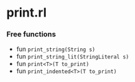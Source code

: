 # print.rl


### Free functions

* fun `print_string(String s) `
* fun `print_string_lit(StringLiteral s) `
* fun `print<T>(T to_print) `
* fun `print_indented<T>(T to_print) `
